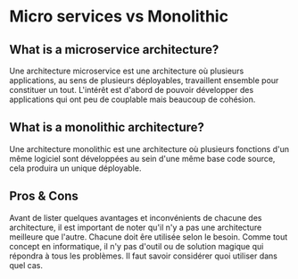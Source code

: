 # Micro services vs Monolithic

## What is a microservice architecture?
Une architecture microservice est une architecture où plusieurs applications, au sens de plusieurs déployables, travaillent ensemble pour constituer un tout. L'intérêt est d'abord de pouvoir développer des applications qui ont peu de couplable mais beaucoup de cohésion.

## What is a monolithic architecture?
Une architecture monolithic est une architecture où plusieurs fonctions d'un même logiciel sont développées au sein d'une même base code source, cela produira un unique déployable.

## Pros & Cons
Avant de lister quelques avantages et inconvénients de chacune des architecture, il est important de noter qu'il n'y a pas une architecture meilleure que l'autre. Chacune doit êre utilisée selon le besoin. Comme tout concept en informatique, il n'y pas d'outil ou de solution magique qui répondra à tous les problèmes. Il faut savoir considérer quoi utiliser dans quel cas.

